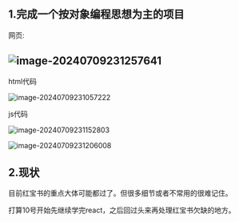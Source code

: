 ## 1.完成一个按对象编程思想为主的项目

网页:

## ![image-20240709231257641](C:\Users\34623\AppData\Roaming\Typora\typora-user-images\image-20240709231257641.png)

html代码

![image-20240709231057222](C:\Users\34623\AppData\Roaming\Typora\typora-user-images\image-20240709231057222.png)



js代码

![image-20240709231152803](C:\Users\34623\AppData\Roaming\Typora\typora-user-images\image-20240709231152803.png)

![image-20240709231206008](C:\Users\34623\AppData\Roaming\Typora\typora-user-images\image-20240709231206008.png)

## 2.现状

目前红宝书的重点大体可能都过了。但很多细节或者不常用的很难记住。

打算10号开始先继续学完react，之后回过头来再处理红宝书欠缺的地方。


